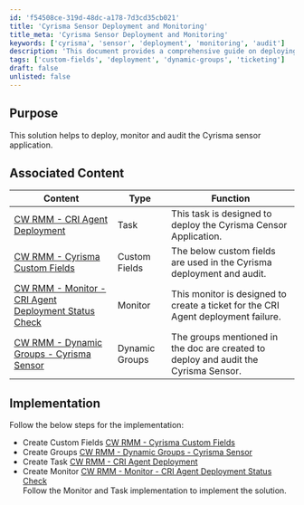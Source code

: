 ```yaml
---
id: 'f54508ce-319d-48dc-a178-7d3cd35cb021'
title: 'Cyrisma Sensor Deployment and Monitoring'
title_meta: 'Cyrisma Sensor Deployment and Monitoring'
keywords: ['cyrisma', 'sensor', 'deployment', 'monitoring', 'audit']
description: 'This document provides a comprehensive guide on deploying, monitoring, and auditing the Cyrisma sensor application, including associated tasks, custom fields, and monitoring strategies.'
tags: ['custom-fields', 'deployment', 'dynamic-groups', 'ticketing']
draft: false
unlisted: false
---
```

## Purpose

This solution helps to deploy, monitor and audit the Cyrisma sensor application.

## Associated Content

| Content                                                                 | Type          | Function                                                                                      |
|-------------------------------------------------------------------------|---------------|-----------------------------------------------------------------------------------------------|
| [CW RMM - CRI Agent Deployment](<../cwrmm/tasks/CRI Agent Deployment.md>) | Task          | This task is designed to deploy the Cyrisma Censor Application.                              |
| [CW RMM - Cyrisma Custom Fields](<../cwrmm/custom-fields/CW RMM - Cyrisma Custom Fields.md>) | Custom Fields | The below custom fields are used in the Cyrisma deployment and audit.                        |
| [CW RMM - Monitor - CRI Agent Deployment Status Check](<../cwrmm/monitors/CRI Agent Deployment Status Check.md>) | Monitor       | This monitor is designed to create a ticket for the CRI Agent deployment failure.            |
| [CW RMM - Dynamic Groups - Cyrisma Sensor](<../cwrmm/groups/Cyrisma Sensor.md>) | Dynamic Groups | The groups mentioned in the doc are created to deploy and audit the Cyrisma Sensor.          |

## Implementation

Follow the below steps for the implementation:

- Create Custom Fields [CW RMM - Cyrisma Custom Fields](<../cwrmm/custom-fields/CW RMM - Cyrisma Custom Fields.md>)
- Create Groups [CW RMM - Dynamic Groups - Cyrisma Sensor](<../cwrmm/groups/Cyrisma Sensor.md>)
- Create Task [CW RMM - CRI Agent Deployment](<../cwrmm/tasks/CRI Agent Deployment.md>)
- Create Monitor [CW RMM - Monitor - CRI Agent Deployment Status Check](<../cwrmm/monitors/CRI Agent Deployment Status Check.md>)  
  Follow the Monitor and Task implementation to implement the solution.












